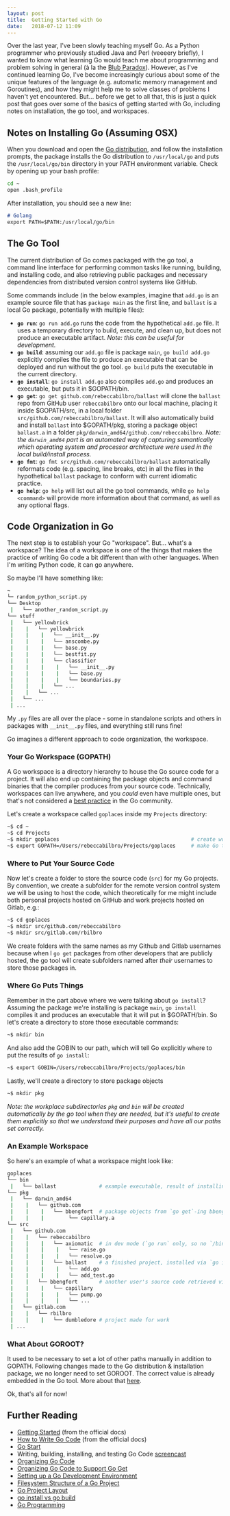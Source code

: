 ```yaml
---
layout: post
title:  Getting Started with Go
date:   2018-07-12 11:09
---
```


Over the last year, I've been slowly teaching myself Go. As a Python programmer who previously studied Java and Perl (veeeery briefly), I wanted to know what learning Go would teach me about programming and problem solving in general (à la the [Blub Paradox](http://www.paulgraham.com/avg.html)). However, as I've continued learning Go, I've become increasingly curious about some of the unique features of the language (e.g. automatic memory management and Goroutines), and how they might help me to solve classes of problems I haven't yet encountered. But... before we get to all that, this is just a quick post that goes over some of the basics of getting started with Go, including notes on installation, the go tool, and workspaces.

## Notes on Installing Go (Assuming OSX)

When you download and open the [Go distribution](https://golang.org/dl/), and follow the installation prompts, the package installs the Go distribution to `/usr/local/go` and puts the `/usr/local/go/bin` directory in your PATH environment variable. Check by opening up your bash profile:

```bash
cd ~
open .bash_profile
```

After installation, you should see a new line:

```md
# Golang
export PATH=$PATH:/usr/local/go/bin
```

## The Go Tool

The current distribution of Go comes packaged with the go tool, a command line interface for performing common tasks like running, building, and installing code, and also retrieving public packages and necessary dependencies from distributed version control systems like GitHub.

Some commands include (in the below examples, imagine that `add.go` is an example source file that has `package main` as the first line, and `ballast` is a local Go package, potentially with multiple files):

 - **`go run`**: `go run add.go` runs the code from the hypothetical `add.go` file. It uses a temporary directory to build, execute, and clean up, but does not produce an executable artifact. _Note: this can be useful for development._
 - **`go build`**: assuming our `add.go` file is package `main`, `go build add.go` explicitly compiles the file to produce an executable that can be deployed and run without the go tool. `go build` puts the executable in the current directory.
 - **`go install`**: `go install add.go` also compiles `add.go` and produces an executable, but puts it in  $GOPATH/bin.
 - **`go get`**: `go get github.com/rebeccabilbro/ballast` will clone the `ballast` repo from GitHub user `rebeccabilbro` onto our local machine, placing it inside $GOPATH/src, in a local folder `src/github.com/rebeccabilbro/ballast`. It will also automatically build and install `ballast` into $GOPATH/pkg, storing a package object `ballast.a` in a folder `pkg/darwin_amd64/github.com/rebeccabilbro`. _Note: the `darwin_amd64` part is an automated way of capturing semantically which operating system and processor architecture were used in the local build/install process._
 - **`go fmt`**: `go fmt src/github.com/rebeccabilbro/ballast` automatically reformats code (e.g. spacing, line breaks, etc) in all the files in the hypothetical `ballast` package to conform with current idiomatic practice.
 - **`go help`**: `go help` will list out all the go tool commands, while `go help <command>` will provide more information about that command, as well as any optional flags.

## Code Organization in Go

The next step is to establish your Go "workspace". But... what's a workspace? The idea of a workspace is one of the things that makes the practice of writing Go code a bit different than with other languages. When I'm writing Python code, it can go anywhere. 

So maybe I'll have something like:

```bash
~
└─ random_python_script.py
└── Desktop
 |   └── another_random_script.py
└── stuff                            
 |   └── yellowbrick
 |    |   └── yellowbrick
 |    |    |   └── __init__.py
 |    |    |   └── anscombe.py
 |    |    |   └── base.py	
 |    |    |   └── bestfit.py	
 |    |    |   └── classifier	
 |    |    |    |   └── __init__.py	
 |    |    |    |   └── base.py	
 |    |    |    |   └── boundaries.py	
 |    |    |   └── ...
 |    |   └── ...
 |   └── ... 
 | ...
```

My `.py` files are all over the place - some in standalone scripts and others in packages with `__init__.py` files, and everything still runs fine!

Go imagines a different approach to code organization, the workspace. 

### Your Go Workspace (GOPATH)

A Go workspace is a directory hierarchy to house the Go source code for a project. It will also end up containing the package objects and command binaries that the compiler produces from your source code. Technically, workspaces can live anywhere, and you *could* even have multiple ones, but that's not considered a [best practice](https://golang.org/doc/code.html#Workspaces) in the Go community.

Let's create a workspace called `goplaces` inside my `Projects` directory:

```bash
~$ cd ~
~$ cd Projects
~$ mkdir goplaces                                           # create workspace dir
~$ export GOPATH=/Users/rebeccabilbro/Projects/goplaces     # make Go tool aware of workspace
```
 
 ### Where to Put Your Source Code
 
Now let's create a folder to store the source code (`src`) for my Go projects. By convention, we create a subfolder for the remote version control system we will be using to host the code, which theoretically for me might include both personal projects hosted on GitHub and work projects hosted on Gitlab, e.g.: 

```bash
~$ cd goplaces
~$ mkdir src/github.com/rebeccabilbro     
~$ mkdir src/gitlab.com/rbilbro     
```

We create folders with the same names as my Github and Gitlab usernames because when I `go get` packages from other developers that are publicly hosted, the go tool will create subfolders named after _their_ usernames to store those packages in.

### Where Go Puts Things

Remember in the part above where we were talking about `go install`? Assuming the package we're installing is package `main`, `go install` compiles it and produces an executable that it will put in  $GOPATH/bin. So let's create a directory to store those executable commands: 

```bash
~$ mkdir bin 
```

And also add the GOBIN to our path, which will tell Go explicitly where to put the results of `go install`:

```bash
~$ export GOBIN=/Users/rebeccabilbro/Projects/goplaces/bin      
```

Lastly, we'll create a directory to store package objects 

```bash
~$ mkdir pkg   
```

_Note: the workplace subdirectories `pkg` and `bin` will be created automatically by the go tool when they are needed, but it's useful to create them explicitly so that we understand their purposes and have all our paths set correctly._

### An Example Workspace

So here's an example of what a workspace might look like:

```bash
goplaces
└── bin
 |   └── ballast              # example executable, result of installing ballast from src
└── pkg                            
 |   └── darwin_amd64
 |    |   └── github.com
 |    |    |   └── bbengfort  # package objects from `go get`-ing bbengfort's source code
 |    |    |        └── capillary.a
└── src                              
 |   └── github.com
 |    |   └── rebeccabilbro
 |    |    |   └── axiomatic  # in dev mode (`go run` only, so no `/bin` executables)
 |    |    |    |   └── raise.go
 |    |    |    |   └── resolve.go
 |    |    |   └── ballast    # a finished project, installed via `go install`
 |    |    |    |   └── add.go
 |    |    |    |   └── add_test.go
 |    |   └── bbengfort       # another user's source code retrieved via `go get`
 |    |    |   └── capillary
 |    |    |    |   └── pump.go
 |    |    |    |   └── ...
 |   └── gitlab.com
 |    |   └── rbilbro
 |    |    |   └── dumbledore # project made for work
 | ...
```

### What About GOROOT?

It used to be necessary to set a lot of other paths manually in addition to GOPATH. Following changes made to the Go distribution & installation package, we no longer need to set GOROOT.  The correct value is already embedded in the Go tool. More about that [here](https://dave.cheney.net/2013/06/14/you-dont-need-to-set-goroot-really).

Ok, that's all for now!

## Further Reading

 - [Getting Started](https://golang.org/doc/install) (from the official docs)
 - [How to Write Go Code](https://golang.org/doc/code.html) (from the official docs)
 - [Go Start](https://github.com/alco/gostart)
 - Writing, building, installing, and testing Go Code [screencast](https://youtu.be/XCsL89YtqCs)
 - [Organizing Go Code](https://talks.golang.org/2014/organizeio.slide#1)
 - [Organizing Go Code to Support Go Get](https://www.ardanlabs.com/blog/2013/08/organizing-code-to-support-go-get.html)
 - [Setting up a Go Development Environment](https://skife.org/golang/2013/03/24/go_dev_env.html)
 - [Filesystem Structure of a Go Project](https://flaviocopes.com/go-filesystem-structure/)
 - [Go Project Layout](https://medium.com/golang-learn/go-project-layout-e5213cdcfaa2)
 - [go install vs go build](https://pocketgophers.com/go-install-vs-go-build/)
 - [Go Programming](https://youtu.be/CF9S4QZuV30)
